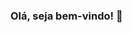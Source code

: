 ### Olá, seja bem-vindo! 👋

<!--
**biaods/biaods** is a ✨ _special_ ✨ repository because its `README.md` (this file) appears on your GitHub profile.

Here are some ideas to get you started:

- 🌱 Estudante de HTML - CSS - JavaScript
- 📫 Contato: linkedin/biancaods
- 😄 Pronouns: She/Her

